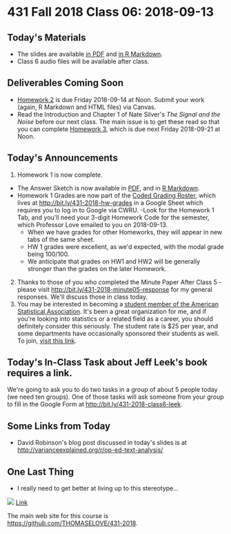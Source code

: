 # 431 Fall 2018 Class 06: 2018-09-13

## Today's Materials

- The slides are available [in PDF](https://github.com/THOMASELOVE/431-2018/blob/master/slides/class06/431_class-06-slides_2018.pdf) and [in R Markdown](https://raw.githubusercontent.com/THOMASELOVE/431-2018/master/slides/class06/431_class-06-slides_2018.Rmd).
- Class 6 audio files will be available after class.

## Deliverables Coming Soon

- [Homework 2](https://github.com/THOMASELOVE/431-2018/tree/master/homework/Homework2) is due Friday 2018-09-14 at Noon. Submit your work (again, R Markdown and HTML files) via Canvas.
- Read the Introduction and Chapter 1 of Nate Silver's *The Signal and the Noise* before our next class. The main issue is to get these read so that you can complete [Homework 3](https://github.com/THOMASELOVE/431-2018/tree/master/homework/Homework3), which is due next Friday 2018-09-21 at Noon.

## Today's Announcements

1. Homework 1 is now complete.
  - The Answer Sketch is now available in [PDF](https://github.com/THOMASELOVE/431-2018/blob/master/homework/Homework1/431-2018-hw1sketch.pdf), and in [R Markdown](https://raw.githubusercontent.com/THOMASELOVE/431-2018/master/homework/Homework1/431-2018-hw1sketch.Rmd).
  - Homework 1 Grades are now part of the [Coded Grading Roster](http://bit.ly/431-2018-hw-grades), which lives at http://bit.ly/431-2018-hw-grades in a Google Sheet which requires you to log in to Google via CWRU. 
     -Look for the Homework 1 Tab, and you'll need your 3-digit Homework Code for the semester, which Professor Love emailed to you on 2018-09-13. 
    - When we have grades for other Homeworks, they will appear in new tabs of the same sheet. 
    - HW 1 grades were excellent, as we'd expected, with the modal grade being 100/100. 
    - We anticipate that grades on HW1 and HW2 will be generally stronger than the grades on the later Homework.
2. Thanks to those of you who completed the Minute Paper After Class 5 - please visit http://bit.ly/431-2018-minute05-response for my general responses. We'll discuss those in class today.
3. You may be interested in becoming a [student member of the American Statistical Association](http://www.amstat.org/asa/education/Statistics-Students.aspx). It's been a great organization for me, and if you're looking into statistics or a related field as a career, you should definitely consider this seriously. The student rate is $25 per year, and some departments have occasionally sponsored their students as well. To join, [visit this link](https://www.amstat.org/ASA/JoinRenew/JoinMemberType.aspx?membertype=IREG&utm_source=informz&utm_medium=email&utm_campaign=asa&_zs=XgXOe1&_zl=gJ095). 

## Today's In-Class Task about Jeff Leek's book requires a link.

We're going to ask you to do two tasks in a group of about 5 people today (we need ten groups). One of those tasks will ask someone from your group to fill in the Google Form at http://bit.ly/431-2018-class6-leek.

## Some Links from Today

- David Robinson's blog post discussed in today's slides is at http://varianceexplained.org/r/op-ed-text-analysis/

## One Last Thing

- I really need to get better at living up to this stereotype...

![](http://phdcomics.com/comics/archive/phd072508s.gif) [Link](http://phdcomics.com/comics/archive/phd072508s.gif)

The main web site for this course is https://github.com/THOMASELOVE/431-2018.
